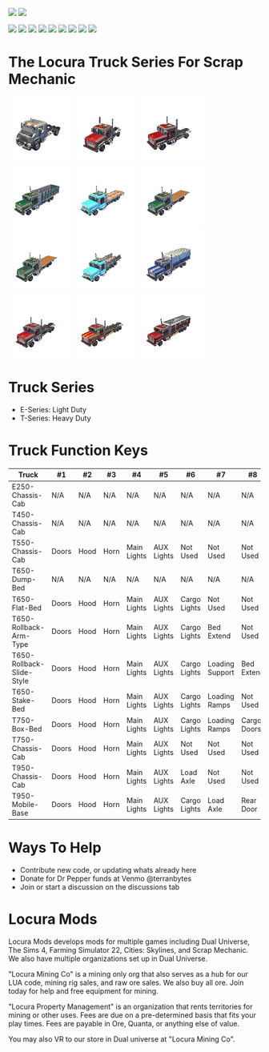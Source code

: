 [![](https://img.shields.io/badge/SC-0.6.5-green?style=for-the-badge&logo=steam)](#)
[![](https://img.shields.io/badge/Maintained-YES-green?style=for-the-badge)](#)

[![](https://img.shields.io/github/issues/locuradu/SM-Locura-Truck-Series?style=flat-square&label=ISSUES)](#)
[![](https://img.shields.io/github/issues-closed/locuradu/SM-Locura-Truck-Series?style=flat-square&label=ISSUES)](#)
[![](https://img.shields.io/github/watchers/locuradu/SM-Locura-Truck-Series?style=flat-square&label=WATCHERS)](#)
[![](https://img.shields.io/github/stars/locuradu/SM-Locura-Truck-Series?style=flat-square&label=STARS)](#)
[![](https://img.shields.io/github/forks/locuradu/SM-Locura-Truck-Series?style=flat-square&label=FORKS)](#)
[![](https://img.shields.io/github/commit-activity/m/locuradu/SM-Locura-Truck-Series?style=flat-square&label=COMMIT%20ACTIVITY)](#)
[![](https://img.shields.io/github/discussions/locuradu/SM-Locura-Truck-Series?label=DISCUSSIONS&style=flat-square)](#)
[![](https://img.shields.io/github/last-commit/locuradu/SM-Locura-Truck-Series?label=LAST%20COMMIT&style=flat-square)](#)
[![](https://img.shields.io/github/contributors/locuradu/SM-Locura-Truck-Series?label=CONTRIBUTORS&style=flat-square)](#)

# The Locura Truck Series For Scrap Mechanic
[![](SM-Locura-E250-Chassis-Cab/icon.png?raw=true)](#)
[![](SM-Locura-T450-Chassis-Cab/icon.png?raw=true)](#)
[![](SM-Locura-T550-Chassis-Cab/icon.png?raw=true)](#)
[![](SM-Locura-T650-Dump-Bed/icon.png?raw=true)](#)
[![](SM-Locura-T650-Flat-Bed/icon.png?raw=true)](#)
[![](SM-Locura-T650-Rollback-Arm-Type/icon.png?raw=true)](#)
[![](SM-Locura-T650-Rollback-Slide-Style/icon.png?raw=true)](#)
[![](SM-Locura-T650-Stake-Bed/icon.png?raw=true)](#)
[![](SM-Locura-T750-Box-Bed/icon.png?raw=true)](#)
[![](SM-Locura-T750-Chassis-Cab/icon.png?raw=true)](#)
[![](SM-Locura-T950-Chassis-Cab/icon.png?raw=true)](#)
[![](SM-Locura-T950-Mobile-Base/icon.png?raw=true)](#)

# Truck Series
- E-Series: Light Duty
- T-Series: Heavy Duty

# Truck Function Keys
 | Truck  | #1 | #2 | #3 | #4 | #5 | #6 | #7 | #8 | #9 | #0 |
 | ---- | ---- | ---- | ---- | ---- | ---- | ---- | ---- | ---- | ---- | ---- |
 | E250-Chassis-Cab | N/A | N/A | N/A | N/A | N/A | N/A | N/A | N/A | N/A | N/A |
 | T450-Chassis-Cab | N/A | N/A | N/A | N/A | N/A | N/A | N/A | N/A | N/A | N/A |
 | T550-Chassis-Cab | Doors | Hood | Horn | Main Lights | AUX Lights | Not Used | Not Used | Not Used | Not Used | Not Used |
 | T650-Dump-Bed | N/A | N/A | N/A | N/A | N/A | N/A | N/A | N/A | N/A | N/A |
 | T650-Flat-Bed | Doors | Hood | Horn | Main Lights | AUX Lights | Cargo Lights | Not Used | Not Used | Not Used | Not Used |
 | T650-Rollback-Arm-Type | Doors | Hood | Horn | Main Lights | AUX Lights | Cargo Lights | Bed Extend | Not Used | Not Used | Not Used |
 | T650-Rollback-Slide-Style | Doors | Hood | Horn | Main Lights | AUX Lights | Cargo Lights | Loading Support | Bed Extend | Not Used | Not Used |
 | T650-Stake-Bed | Doors | Hood | Horn | Main Lights | AUX Lights | Cargo Lights | Loading Ramps | Not Used | Not Used | Not Used |
 | T750-Box-Bed | Doors | Hood | Horn | Main Lights | AUX Lights | Cargo Lights | Loading Ramps | Cargo Doors | Not Used | Not Used |
 | T750-Chassis-Cab | Doors | Hood | Horn | Main Lights | AUX Lights | Not Used | Not Used | Not Used | Not Used | Not Used |
 | T950-Chassis-Cab | Doors | Hood | Horn | Main Lights | AUX Lights | Load Axle | Not Used | Not Used | Not Used | Not Used |
 | T950-Mobile-Base | Doors | Hood | Horn | Main Lights | AUX Lights | Cargo Lights | Load Axle | Rear Door | Not Used | Not Used |


# Ways To Help
- Contribute new code, or updating whats already here
- Donate for Dr Pepper funds at Venmo @terranbytes
- Join or start a discussion on the discussions tab

# Locura Mods
Locura Mods develops mods for multiple games including Dual Universe, The Sims 4, Farming Simulator 22, Cities: Skylines, and Scrap Mechanic. We also have multiple organizations set up in Dual Universe.

"Locura Mining Co" is a mining only org that also serves as a hub for our LUA code, mining rig sales, and raw ore sales. We also buy all ore. Join today for help and free equipment for mining.

"Locura Property Management" is an organization that rents territories for mining or other uses. Fees are due on a pre-determined basis that fits your play times. Fees are payable in Ore, Quanta, or anything else of value.

You may also VR to our store in Dual universe at "Locura Mining Co".  
